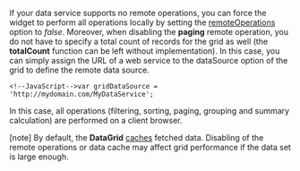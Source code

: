 If your data service supports no remote operations, you can force the widget to perform all operations locally by setting the [remoteOperations](/api-reference/10%20UI%20Widgets/dxDataGrid/1%20Configuration/remoteOperations '/Documentation/ApiReference/UI_Widgets/dxDataGrid/Configuration/remoteOperations/') option to *false*. Moreover, when disabling the **paging** remote operation, you do not have to specify a total count of records for the grid as well (the **totalCount** function can be left without implementation). In this case, you can simply assign the URL of a web service to the dataSource option of the grid to define the remote data source.

	<!--JavaScript-->var gridDataSource = 'http://mydomain.com/MyDataService';

In this case, all operations (filtering, sorting, paging, grouping and summary calculation) are performed on a client browser.

[note] By default, the **DataGrid** [caches](/concepts/10%20UI%20Widgets/70%20Data%20Grid/010%20Data%20Binding/30%20Data%20Caching.md '/Documentation/Guide/UI_Widgets/Data_Grid/Data_Binding/#Data_Caching') fetched data. Disabling of the remote operations or data cache may affect grid performance if the data set is large enough.